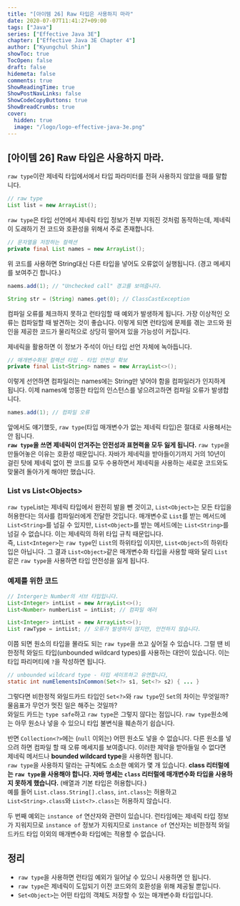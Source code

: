 ```yaml
---
title: "[아이템 26] Raw 타입은 사용하지 마라"
date: 2020-07-07T11:41:27+09:00
tags: ["Java"]
series: ["Effective Java 3E"]
chapter: ["Effective Java 3E Chapter 4"]
author: ["Kyungchul Shin"]
showToc: true
TocOpen: false
draft: false
hidemeta: false
comments: true
ShowReadingTime: true
ShowPostNavLinks: false
ShowCodeCopyButtons: true
ShowBreadCrumbs: true
cover:
  hidden: true
  image: "/logo/logo-effective-java-3e.png"
---
```

## [아이템 26] Raw 타입은 사용하지 마라.

`raw type`이란 제네릭 타입에서에서 타입 파라미터를 전혀 사용하지 않았을 때를 말합니다.

``` java
// raw type
List list = new ArrayList();
```

`raw type`은 타입 선언에서 제네릭 타입 정보가 전부 지워진 것처럼 동작하는데, 제네릭이 도래하기 전 코드와 호환성을 위해서 주로 존재합니다.

``` java
// 문자열을 저장하는 컬렉션
private final List names = new ArrayList();
```

위 코드를 사용하면 String대신 다른 타입을 넣어도 오류없이 실행됩니다. (경고 메세지를 보여주긴 합니다.)

``` java
naems.add(1); // "Unchecked call" 경고를 보여줍니다.

String str = (String) names.get(0); // ClassCastException
```
컴파일 오류를 체크하지 못하고 런타임할 때 예외가 발생하게 됩니다. 가장 이상적인 오류는 컴파일할 때 발견하는 것이 좋습니다. 이렇게 되면 런타임에 문제를 겪는 코드와 원인을 제공한 코드가 물리적으로 상당히 떨어져 있을 가능성이 커집니다.
   
제네릭을 활용하면 이 정보가 주석이 아닌 타입 선언 자체에 녹아듭니다.

``` java
// 매개변수화된 컬렉션 타입 - 타입 안전성 확보
private final List<String> names = new ArrayList<>();
```

이렇게 선언하면 컴파일러는 names에는 String만 넣어야 함을 컴파일러가 인지하게 됩니다. 이제 names에 엉뚱한 타입의 인스턴스를 넣으려고하면 컴파일 오류가 발생합니다.

``` java
names.add(1); // 컴파일 오류
```

앞에서도 얘기했듯, `raw type`(타입 매개변수가 없는 제네릭 타입)은 절대로 사용해서는 안 됩니다.   
**`raw type`을 쓰면 제네릭이 안겨주는 안전성과 표현력을 모두 잃게 됩니다.** `raw type`을 만들어놓은 이유는 호환성 때문입니다. 자바가 제네릭을 받아들이기까지 거의 10년이 걸린 탓에 제네릭 없이 짠 코드를 모두 수용하면서 제네릭을 사용하는 새로운 코드와도 맞물려 돌아가게 해야만 했습니다.
   

### List vs List\<Objects>
`raw type`List는 제네릭 타입에서 완전히 발을 뺀 것이고, `List<Object>`는 모든 타입을 허용한다는 의사를 컴파일러에게 전달한 것입니다. 매개변수로 `List`를 받는 메서드에 `List<String>`를 넘길 수 있지만, `List<Object>`를 받는 메서드에는 `List<String>`를 넘길 수 없습니다. 이는 제네릭의 하위 타입 규칙 때문입니다.   
즉, `List<Integer>`는 `raw type`인 `List`의 하위타입 이지만, `List<Object>`의 하위타입은 아닙니다. 그 결과 `List<Object>`같은 매개변수화 타입을 사용할 때와 달리 `List`같은 `raw type`을 사용하면 타입 안전성을 잃게 됩니다.   

### 예제를 위한 코드

``` java
// Interger는 Number의 서브 타입입니다.
List<Integer> intList = new ArrayList<>();
List<Number> numberList = intList; // 컴파일 에러
```

``` java
List<Integer> intList = new ArrayList<>();
List rawType = intList; // 오류가 발생하지 않지만, 안전하지 않습니다.
```
이쯤 되면 원소의 타입을 몰라도 되는 `raw type`을 쓰고 싶어질 수 있습니다. 그럴 땐 비한정적 와일드 타입(unbounded wildcard types)를 사용하는 대안이 있습니다. 이는 타입 파리머티에 `?`을 작성하면 됩니다.

``` java
// unbounded wildcard type - 타입 세이프하고 유연합니다,
static int numElementsInCommon(Set<?> s1, Set<?> s2) { ... }
```

그렇다면 비한정적 와일드카드 타입인 `Set<?>`와 `raw type`인 `Set`의 차이는 무엇일까? 물음표가 무언가 멋진 일은 해주는 것일까?   
와일드 카드는 `type safe`하고 `raw type`은 그렇지 않다는 점입니다. `raw type`원소에는 아무 원소나 넣을 수 있으니 타입 불변식을 훼손하기 쉽습니다.
   
반면 `Collection<?>`에는 (`null` 이외는) 어떤 원소도 넣을 수 없습니다. 다른 원소를 넣으려 하면 컴파일 할 때 오류 메세지를 보여줍니다. 이러한 제약을 받아들일 수 없다면 제네릭 메서드나 **bounded wildcard type**을 사용하면 됩니다.   
`raw type`을 사용하지 말라는 규칙에도 소소한 예외가 몇 개 있습니다. **class 리터럴에는 `raw type`을 사용해야 합니다. 자바 명세는 `class` 리터럴에 매개변수화 타입을 사용하지 못하게 했습니다.** (배열과 기본 타입은 허용합니다.)   
예를 들어 `List.class.String[].class`, `int.class`는 허용하고 `List<String>.class`와 `List<?>.class`는 허용하지 않습니다.
   
두 번째 예외는 `instance of` 연산자와 관련이 있습니다. 런타임에는 제네릭 타입 정보가 지워지므로 `instance of` 정보가 지워지므로 `instance of` 연산자는 비한정적 와일드카드 타입 이외의 매개변수화 타입에는 적용할 수 없습니다.
   
## 정리
- `raw type`을 사용하면 런타임 예외가 일어날 수 있으니 사용하면 안 됩니다.
- `raw type`은 제네릭이 도입되기 이전 코드와의 호환성을 위해 제공될 뿐입니다.
- `Set<Object>`는 어떤 타입의 객체도 저장할 수 있는 매개변수화 타입입니다.
  
